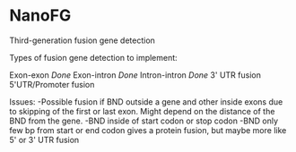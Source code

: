 # NanoFG
Third-generation fusion gene detection

Types of fusion gene detection to implement:

Exon-exon *Done*
Exon-intron *Done*
Intron-intron *Done*
3' UTR fusion
5'UTR/Promoter fusion


Issues:
-Possible fusion if BND outside a gene and other inside exons due to skipping of the first or last exon. Might depend on the distance of the BND from the gene.
-BND inside of start codon or stop codon
-BND only few bp from start or end codon gives a protein fusion, but maybe more like 5' or 3' UTR fusion
